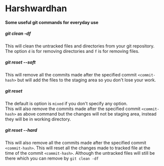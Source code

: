 Harshwardhan
============

#### Some useful git commands for everyday use

##### git clean -df
This will clean the untracked files and directories from your git repository. The option `d` is for removing directories and `f` is for removing files.

##### git reset --soft <commit-hash>
This will remove all the commits made after the specified commit `<commit-hash>` but will add the files to the staging area so you don't lose your work.

##### git reset <commit-hash>
The default is option is `mixed` if you don't specify any option.  
This will also remove the commits made after the specified commit `<commit-hash>` as above command but the changes will not be staging area, instead they will be in working directory.

##### git reset --hard <commit-hash>
This will also remove all the commits made after the specified commit `<commit-hash>`. This will reset all the changes made to tracked file at the time of the commit `<commit-hash>`. Although the untracked files will still be there which you can remove by `git clean -df`
